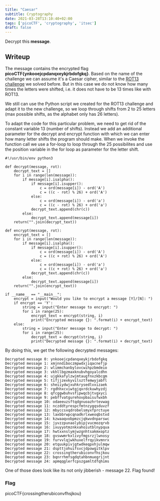 ```yaml
---
title: "Caesar"
subtitle: Cryptography
date: 2021-03-28T13:10:40+02:00
tags: ['picoCTF', 'cryptography', 'itsec']
draft: false
---
```


Decrypt this **message**.

<!--more-->

## Writeup
The message contains the encrypted flag **picoCTF{ynkooejcpdanqxeykjrbdofgkq}**. Based on the name of the challenge we can assume it's a Caesar cipher, similar to the [ROT13 challenge]() we solved before. But in this case we do not know how many times the letters were shifted, i.e. it does not have to be 13 times like with ROT13.

We still can use the Python script we created for the ROT13 challenge and adapt it to the new challenge, so we loop through shifts from 2 to 25 letters (max possible shifts, as the alphabet only has 26 letters).

To adapt the code for this particular problem, we need to get rid of the constant variable 13 (number of shifts). Instead we add an additional parameter for the decrypt and encrypt function with which we can enter how many letter shifts the program should make. When we invoke the function call we use a for-loop to loop through the 25 possibilites and use the position variable in the for loop as parameter for the letter shift.

```
#!/usr/bin/env python3

def decrypt(message, rot):
    decrypt_text = []
    for i in range(len(message)):
        if message[i].isalpha():
            if message[i].isupper():
                c = ord(message[i]) - ord('A')
                c = ((c - rot) % 26) + ord('A')
            else:
                c = ord(message[i]) - ord('a')
                c = ((c - rot) % 26) + ord('a')
            decrypt_text.append(chr(c))
        else:
            decrypt_text.append(message[i])
    return("".join(decrypt_text))

def encrypt(message, rot):
    encrypt_text = []
    for i in range(len(message)):
        if message[i].isalpha():
            if message[i].isupper():
                c = ord(message[i]) - ord('A')
                c = ((c + rot) % 26) + ord('A')
            else:
                c = ord(message[i]) - ord('a')
                c = ((c + rot) % 26) + ord('a')
            decrypt_text.append(chr(c))
        else:
            decrypt_text.append(message[i])
    return("".join(encrypt_text))

if __name__ == "__main__":
    encrypt = input("Would you like to encrypt a message [Y]/[N]: ")
    if encrypt == 'Y':
        string = input("Enter message to encrypt: ")
        for i in range(25):
            encrypt_text = encrypt(string, i)
            print("Encrypted message {}: ".format(i) + encrypt_text)
    else:
        string = input("Enter message to decrypt: ")
        for i in range(25):
            decrypt_text = decrypt(string, i)
            print("Decrypted message {}: ".format(i) + decrypt_text)
```

By doing this, we get the following decrypted messages:
```
Decrypted message 0: ynkooejcpdanqxeykjrbdofgkq
Decrypted message 1: xmjnndiboczmpwdxjiqacnefjp
Decrypted message 2: wlimmchanbylovcwihpzbmdeio
Decrypted message 3: vkhllbgzmaxknubvhgoyalcdhn
Decrypted message 4: ujgkkafylzwjmtaugfnxzkbcgm
Decrypted message 5: tifjjzexkyvilsztfemwyjabfl
Decrypted message 6: sheiiydwjxuhkrysedlvxizaek
Decrypted message 7: rgdhhxcviwtgjqxrdckuwhyzdj
Decrypted message 8: qfcggwbuhvsfipwqcbjtvgxyci
Decrypted message 9: pebffvatgurehovpbaisufwxbh
Decrypted message 10: odaeeuzsftqdgnuoazhrtevwag
Decrypted message 11: nczddtyrespcfmtnzygqsduvzf
Decrypted message 12: mbyccsxqdrobelsmyxfprctuye
Decrypted message 13: laxbbrwpcqnadkrlxweoqbstxd
Decrypted message 14: kzwaaqvobpmzcjqkwvdnparswc
Decrypted message 15: jyvzzpunaolybipjvucmozqrvb
Decrypted message 16: ixuyyotmznkxahoiutblnypqua
Decrypted message 17: hwtxxnslymjwzgnhtsakmxoptz
Decrypted message 18: gvswwmrkxlivyfmgsrzjlwnosy
Decrypted message 19: furvvlqjwkhuxelfrqyikvmnrx
Decrypted message 20: etquukpivjgtwdkeqpxhjulmqw
Decrypted message 21: dspttjohuifsvcjdpowgitklpv
Decrypted message 22: crossingtherubiconvfhsjkou
Decrypted message 23: bqnrrhmfsgdqtahbnmuegrijnt
Decrypted message 24: apmqqglerfcpszgamltdfqhims
```

One of those does look like its not only jibberish - message 22. Flag found!

### Flag
picoCTF{crossingtherubiconvfhsjkou}